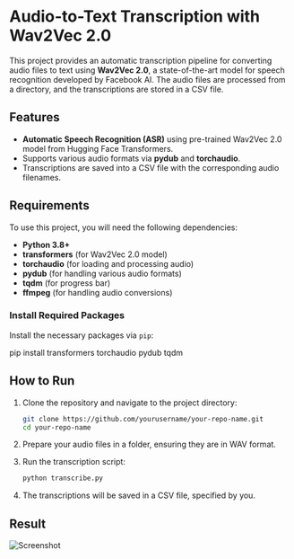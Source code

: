 # Audio-to-Text Transcription with Wav2Vec 2.0

This project provides an automatic transcription pipeline for converting audio files to text using **Wav2Vec 2.0**, a state-of-the-art model for speech recognition developed by Facebook AI. The audio files are processed from a directory, and the transcriptions are stored in a CSV file.

## Features
- **Automatic Speech Recognition (ASR)** using pre-trained Wav2Vec 2.0 model from Hugging Face Transformers.
- Supports various audio formats via **pydub** and **torchaudio**.
- Transcriptions are saved into a CSV file with the corresponding audio filenames.

## Requirements

To use this project, you will need the following dependencies:

- **Python 3.8+**
- **transformers** (for Wav2Vec 2.0 model)
- **torchaudio** (for loading and processing audio)
- **pydub** (for handling various audio formats)
- **tqdm** (for progress bar)
- **ffmpeg** (for handling audio conversions)

### Install Required Packages

Install the necessary packages via `pip`:

pip install transformers torchaudio pydub tqdm

## How to Run

1. Clone the repository and navigate to the project directory:

    ```bash
    git clone https://github.com/yourusername/your-repo-name.git
    cd your-repo-name
    ```

2. Prepare your audio files in a folder, ensuring they are in WAV format.

3. Run the transcription script:

    ```bash
    python transcribe.py
    ```

4. The transcriptions will be saved in a CSV file, specified by you.

## Result

![Screenshot](https://i.postimg.cc/jd2WsCt1/Screenshot-2024-10-09-130733.png)



